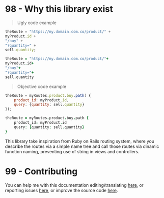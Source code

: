 # 98 - Why this library exist
> Ugly code example

```javascript
theRoute = "https://my.domain.com.co/product/" +
myProduct.id +
"/buy" +
"?quantity=" +
sell.quantity;
```

```coffeescript
theRoute = "https://my.domain.com.co/product/"+
myProduct.id+
"/buy"+
"?quantity="+
sell.quantity
```

> Objective code example

```javascript
theRoute = myRoutes.product.buy.path( {
	product_id: myProduct.id,
	query: {quantity: sell.quantity}
});
```

```coffeescript
theRoute = myRoutes.product.buy.path {
	product_id: myProduct.id
	query: {quantity: sell.quantity}
}
```


This library take inspiration from Ruby on Rails routing system, where you describe the routes via a simple name tree and call those routes via dinamic function naming, preventing use of string in views and controllers.

# 99 - Contributing

You can help me with this documentation editing/translating [here](https://github.com/DFOXpro/trocha-doc/tree/master/source/includes), or reporting issues [here](https://github.com/DFOXpro/trocha/issues), or improve the source code [here](https://github.com/DFOXpro/trocha/tree/develop/src).
